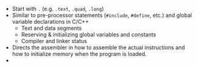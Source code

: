 - Start with `.` (e.g. `.text`, `.quad`, `.long`)
- Similar to pre-processor statements (`#include`, `#define`, etc.) and global variable declarations in C/C++
	- Text and data segments
	- Reserving & initializing global variables and constants
	- Compiler and linker status
- Directs the assembler in how to assemble the actual instructions and how to initialize memory when the program is loaded.
-